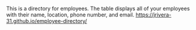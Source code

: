 This is a directory for employees. The table displays all of your employees with their name, location, phone number, and email.
https://jrivera-31.github.io/employee-directory/
